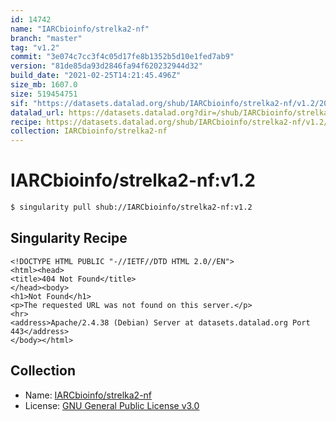 ```yaml
---
id: 14742
name: "IARCbioinfo/strelka2-nf"
branch: "master"
tag: "v1.2"
commit: "3e074c7cc3f4c05d17fe8b1352b5d10e1fed7ab9"
version: "81de85da93d2846fa94f620232944d32"
build_date: "2021-02-25T14:21:45.496Z"
size_mb: 1607.0
size: 519454751
sif: "https://datasets.datalad.org/shub/IARCbioinfo/strelka2-nf/v1.2/2021-02-25-3e074c7c-81de85da/81de85da93d2846fa94f620232944d32.sif"
datalad_url: https://datasets.datalad.org?dir=/shub/IARCbioinfo/strelka2-nf/v1.2/2021-02-25-3e074c7c-81de85da/
recipe: https://datasets.datalad.org/shub/IARCbioinfo/strelka2-nf/v1.2/2021-02-25-3e074c7c-81de85da/Singularity
collection: IARCbioinfo/strelka2-nf
---
```


# IARCbioinfo/strelka2-nf:v1.2

```bash
$ singularity pull shub://IARCbioinfo/strelka2-nf:v1.2
```

## Singularity Recipe

```singularity
<!DOCTYPE HTML PUBLIC "-//IETF//DTD HTML 2.0//EN">
<html><head>
<title>404 Not Found</title>
</head><body>
<h1>Not Found</h1>
<p>The requested URL was not found on this server.</p>
<hr>
<address>Apache/2.4.38 (Debian) Server at datasets.datalad.org Port 443</address>
</body></html>
```

## Collection

 - Name: [IARCbioinfo/strelka2-nf](https://github.com/IARCbioinfo/strelka2-nf)
 - License: [GNU General Public License v3.0](https://api.github.com/licenses/gpl-3.0)

